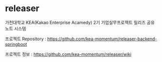 # releaser
가천대학교 KEA(Kakao Enterprise Acamedy) 2기 기업실무프로젝트 릴리즈 공유 노트 시스템

프로젝트 Repository : https://github.com/kea-momentum/releaser-backend-springboot


프로젝트 정보 : https://github.com/kea-momentum/releaser/wiki
